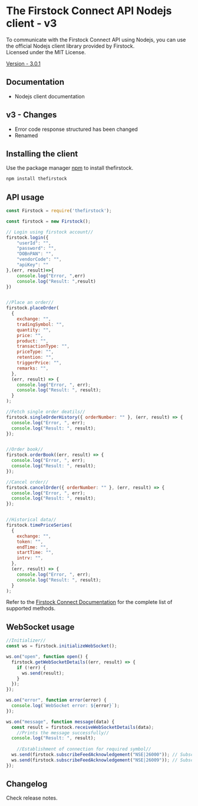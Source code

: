 # The Firstock Connect API Nodejs client - v3  


To communicate with the Firstock Connect API using Nodejs, you can use the official Nodejs client library provided by Firstock.
<br /> Licensed under the MIT License.

[Version - 3.0.1](https://www.npmjs.com/package/thefirstock)

## Documentation 
* Nodejs client documentation

## v3 - Changes 
* Error code response structured has been changed
* Renamed

## Installing the client 
Use the package manager [npm](https://www.npmjs.com/) to install thefirstock.

```bash
npm install thefirstock
```

## API usage 

```javascript
const Firstock = require('thefirstock');

const firstock = new Firstock();

// Login using firstock account//
firstock.login({
    "userId": "",
    "password": "",
    "DOBnPAN": "",
    "vendorCode": "",
    "apiKey": ""
},(err, result)=>{
    console.log("Error, ",err)
    console.log("Result: ",result)
})


//Place an order//
firstock.placeOrder(
  {
    exchange: "",
    tradingSymbol: "",
    quantity: "",
    price: "",
    product: "",
    transactionType: "",
    priceType: "",
    retention: "",
    triggerPrice: "",
    remarks: "",
  },
  (err, result) => {
    console.log("Error, ", err);
    console.log("Result: ", result);
  }
);

//Fetch single order deatils//
firstock.singleOrderHistory({ orderNumber: "" }, (err, result) => {
  console.log("Error, ", err);
  console.log("Result: ", result);
});


//Order book//
firstock.orderBook((err, result) => {
  console.log("Error, ", err);
  console.log("Result: ", result);
});

//Cancel order//
firstock.cancelOrder({ orderNumber: "" }, (err, result) => {
  console.log("Error, ", err);
  console.log("Result: ", result);
});


//Historical data// 
firstock.timePriceSeries(
  {
    exchange: "",
    token: "",
    endTime: "",
    startTime: "",
    intrv: "",
  },
  (err, result) => {
    console.log("Error, ", err);
    console.log("Result: ", result);
  }
);
```
Refer to the [Firstock Connect Documentation](https://connect.thefirstock.com/)  for the complete list of supported methods.

## WebSocket usage 
```javascript
//Initializer//
const ws = firstock.initializeWebSocket();

ws.on("open", function open() {
  firstock.getWebSocketDetails((err, result) => {
    if (!err) {
      ws.send(result);
    }
  });
});

ws.on("error", function error(error) {
  console.log(`WebSocket error: ${error}`);
});

ws.on("message", function message(data) {
  const result = firstock.receiveWebSocketDetails(data);
    //Prints the message successfully//
  console.log("Result: ", result);
   
    //Establishment of connection for required symbol//
  ws.send(firstock.subscribeFeedAcknowledgement("NSE|26000")); // Subscribe to NIFTY
  ws.send(firstock.subscribeFeedAcknowledgement("NSE|26009")); // Subscribe to BANKNIFTY
});
```



## Changelog
Check release notes.







